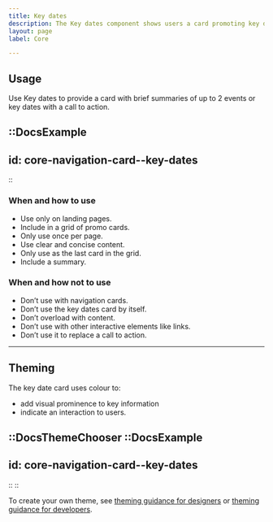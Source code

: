 ```yaml
---
title: Key dates
description: The Key dates component shows users a card promoting key dates or events.
layout: page
label: Core

---
```


## Usage

Use Key dates to provide a card with brief summaries of up to 2 events or key dates with a call to action.

::DocsExample
---
id: core-navigation-card--key-dates
---
::

### When and how to use

- Use only on landing pages.
- Include in a grid of promo cards.
- Only use once per page.
- Use clear and concise content.
- Only use as the last card in the grid.
- Include a summary.

### When and how not to use

- Don’t use with navigation cards.
- Don’t use the key dates card by itself.
- Don’t overload with content.
- Don’t use with other interactive elements like links.
- Don’t use it to replace a call to action.

---

## Theming

The key date card uses colour to:

- add visual prominence to key information
- indicate an interaction to users.

::DocsThemeChooser
  ::DocsExample
  ---
  id: core-navigation-card--key-dates
  ---
  ::
::

To create your own theme, see [theming guidance for designers](https://www.vic.gov.au) or [theming guidance for developers](https://www.vic.gov.au).

